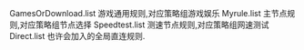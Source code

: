 GamesOrDownload.list  游戏通用规则,对应策略组游戏娱乐
Myrule.list 主节点规则,对应策略组节点选择
Speedtest.list 测速节点规则,对应策略组网速测试
Direct.list 也许会加入的全局直连规则.
